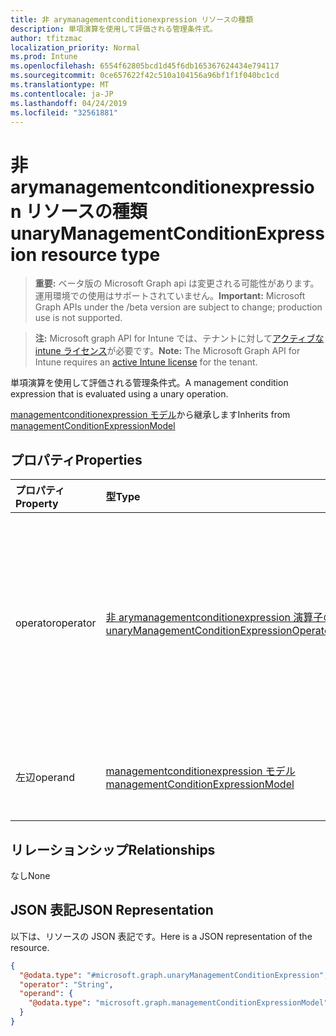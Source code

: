 ```yaml
---
title: 非 arymanagementconditionexpression リソースの種類
description: 単項演算を使用して評価される管理条件式。
author: tfitzmac
localization_priority: Normal
ms.prod: Intune
ms.openlocfilehash: 6554f62805bcd1d45f6db165367624434e794117
ms.sourcegitcommit: 0ce657622f42c510a104156a96bf1f1f040bc1cd
ms.translationtype: MT
ms.contentlocale: ja-JP
ms.lasthandoff: 04/24/2019
ms.locfileid: "32561881"
---
```

# <a name="unarymanagementconditionexpression-resource-type"></a><span data-ttu-id="9a47e-103">非 arymanagementconditionexpression リソースの種類</span><span class="sxs-lookup"><span data-stu-id="9a47e-103">unaryManagementConditionExpression resource type</span></span>

> <span data-ttu-id="9a47e-104">**重要:** ベータ版の Microsoft Graph api は変更される可能性があります。運用環境での使用はサポートされていません。</span><span class="sxs-lookup"><span data-stu-id="9a47e-104">**Important:** Microsoft Graph APIs under the /beta version are subject to change; production use is not supported.</span></span>

> <span data-ttu-id="9a47e-105">**注:** Microsoft graph API for Intune では、テナントに対して[アクティブな intune ライセンス](https://go.microsoft.com/fwlink/?linkid=839381)が必要です。</span><span class="sxs-lookup"><span data-stu-id="9a47e-105">**Note:** The Microsoft Graph API for Intune requires an [active Intune license](https://go.microsoft.com/fwlink/?linkid=839381) for the tenant.</span></span>

<span data-ttu-id="9a47e-106">単項演算を使用して評価される管理条件式。</span><span class="sxs-lookup"><span data-stu-id="9a47e-106">A management condition expression that is evaluated using a unary operation.</span></span>


<span data-ttu-id="9a47e-107">[managementconditionexpression モデル](../resources/intune-fencing-managementconditionexpressionmodel.md)から継承します</span><span class="sxs-lookup"><span data-stu-id="9a47e-107">Inherits from [managementConditionExpressionModel](../resources/intune-fencing-managementconditionexpressionmodel.md)</span></span>

## <a name="properties"></a><span data-ttu-id="9a47e-108">プロパティ</span><span class="sxs-lookup"><span data-stu-id="9a47e-108">Properties</span></span>
|<span data-ttu-id="9a47e-109">プロパティ</span><span class="sxs-lookup"><span data-stu-id="9a47e-109">Property</span></span>|<span data-ttu-id="9a47e-110">型</span><span class="sxs-lookup"><span data-stu-id="9a47e-110">Type</span></span>|<span data-ttu-id="9a47e-111">説明</span><span class="sxs-lookup"><span data-stu-id="9a47e-111">Description</span></span>|
|:---|:---|:---|
|<span data-ttu-id="9a47e-112">operator</span><span class="sxs-lookup"><span data-stu-id="9a47e-112">operator</span></span>|[<span data-ttu-id="9a47e-113">非 arymanagementconditionexpression 演算子の種類</span><span class="sxs-lookup"><span data-stu-id="9a47e-113">unaryManagementConditionExpressionOperatorType</span></span>](../resources/intune-fencing-unarymanagementconditionexpressionoperatortype.md)|<span data-ttu-id="9a47e-114">単項演算の評価に使用する演算子。</span><span class="sxs-lookup"><span data-stu-id="9a47e-114">The operator used in the evaluation of the unary operation.</span></span> <span data-ttu-id="9a47e-115">可能な値は`not`次のとおりです。</span><span class="sxs-lookup"><span data-stu-id="9a47e-115">Possible values are: `not`.</span></span>|
|<span data-ttu-id="9a47e-116">左辺</span><span class="sxs-lookup"><span data-stu-id="9a47e-116">operand</span></span>|[<span data-ttu-id="9a47e-117">managementconditionexpression モデル</span><span class="sxs-lookup"><span data-stu-id="9a47e-117">managementConditionExpressionModel</span></span>](../resources/intune-fencing-managementconditionexpressionmodel.md)|<span data-ttu-id="9a47e-118">単項演算のオペランド。</span><span class="sxs-lookup"><span data-stu-id="9a47e-118">The operand of the unary operation.</span></span>|

## <a name="relationships"></a><span data-ttu-id="9a47e-119">リレーションシップ</span><span class="sxs-lookup"><span data-stu-id="9a47e-119">Relationships</span></span>
<span data-ttu-id="9a47e-120">なし</span><span class="sxs-lookup"><span data-stu-id="9a47e-120">None</span></span>

## <a name="json-representation"></a><span data-ttu-id="9a47e-121">JSON 表記</span><span class="sxs-lookup"><span data-stu-id="9a47e-121">JSON Representation</span></span>
<span data-ttu-id="9a47e-122">以下は、リソースの JSON 表記です。</span><span class="sxs-lookup"><span data-stu-id="9a47e-122">Here is a JSON representation of the resource.</span></span>
<!-- {
  "blockType": "resource",
  "@odata.type": "microsoft.graph.unaryManagementConditionExpression"
}
-->
``` json
{
  "@odata.type": "#microsoft.graph.unaryManagementConditionExpression",
  "operator": "String",
  "operand": {
    "@odata.type": "microsoft.graph.managementConditionExpressionModel"
  }
}
```





